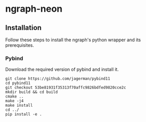 # ngraph-neon

## Installation

Follow these steps to install the ngraph's python wrapper and its prerequisites.

### Pybind

Download the required version of pybind and install it.
```
git clone https://github.com/jagerman/pybind11
cd pybind11
git checkout 53be81931f35313f70affc9826bdfed9820cce2c
mkdir build && cd build
cmake ..
make -j4
make install
cd ../
pip install -e .
```
